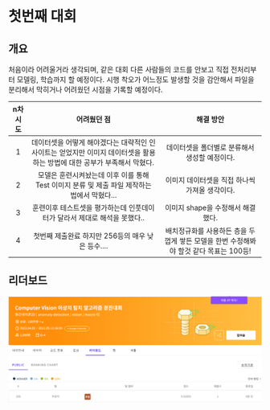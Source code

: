 # 첫번째 대회
## 개요
처음이라 어려울거라 생각되며, 같은 대회 다른 사람들의 코드를 안보고 직접 전처리부터 모델링, 학습까지 할 예정이다.
시행 착오가 어느정도 발생할 것을 감안해서 파일을 분리해서 막히거나 어려웠던 시점을 기록할 예정이다.

|n차 시도|어려웠던 점|해결 방안|
|:---:|:---:|:---:|
|1|데이터셋을 어떻게 해야겠다는 대략적인 인사이트는 얻었지만 이미지 데이터셋을 활용하는 방법에 대한 공부가 부족해서 막혔다.|데이터셋을 폴더별로 분류해서 생성할 예정이다.|
|2|모델은 훈련시켜놨는데 이후 이를 통해 Test 이미지 분류 및 제출 파일 제작하는 법에서 막혔다... |이미지 데이터셋을 직접 하나씩 가져올 생각이다.|
|3|훈련이후 테스트셋을 평가하는데 인풋데이터가 달라서 제대로 해석을 못했다..|이미지 shape을 수정해서 해결했다.|
|4|첫번째 제출완료 하지만 256등의 매우 낮은 등수....|배치정규화를 사용하든 층을 두껍게 쌓든 모델을 한번 수정해봐야 할것 같다 목표는 100등!|


## 리더보드
![](https://github.com/youngchurl/Data-Analysis-Study/blob/main/Competition/Dacon/1_CV/image/cv_1%EB%B2%88%EC%A7%B8%20%EC%A0%9C%EC%B6%9C.png?raw=true)
